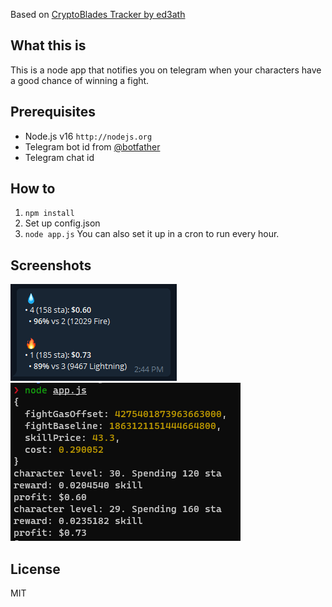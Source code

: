 Based on [CryptoBlades Tracker by ed3ath](https://github.com/ed3ath/cbtracker)

## What this is
This is a node app that notifies you on telegram when your characters have a good chance of winning a fight.

## Prerequisites

* Node.js v16 `http://nodejs.org` 
* Telegram bot id from [@botfather](https://t.me/botfather/)
* Telegram chat id

## How to
1. `npm install`
2. Set up config.json
3. `node app.js`
You can also set it up in a cron to run every hour.

## Screenshots
![chat](/screenshots/chat.png)
![log](/screenshots/log.png)

## License
MIT
